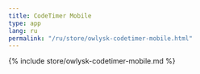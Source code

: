```yaml
---
title: CodeTimer Mobile
type: app
lang: ru
permalink: "/ru/store/owlysk-codetimer-mobile.html"
---
```


{% include store/owlysk-codetimer-mobile.md %}
